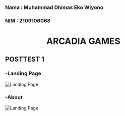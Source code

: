 ### Nama : Muhammad Dhimas Eko Wiyono
### NIM  : 2109106068


<h1 align="center">ARCADIA GAMES</h1>

## POSTTEST 1

### -Landing Page
![Landing Page](https://drive.google.com/uc?export=view&id=19ixEJYNXrw0ixAgCzulALT1USTO89h3P)

### -About
![Landing Page](https://drive.google.com/uc?export=view&id=1-dGdtSwnOTWPkujeEKZwq5gl-XOr_yAZ)
